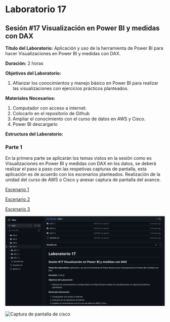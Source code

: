 # Laboratorio 17

## Sesión #17 Visualización en Power BI y medidas con DAX

**Título del Laboratorio:** Aplicación y uso de la herramienta de Power BI para hacer Visualizaciones en Power BI y medidas con DAX.

**Duración:** 2 horas

**Objetivos del Laboratorio:**

1. Afianzar los conocimientos y manejo básico en Power BI para realizar las visualizaciones con ejercicios prácticos planteados.

**Materiales Necesarios:**

1. Computador con acceso a internet.
2. Colocarlo en el repositorio de Github
3. Ampliar el conocimiento con el curso de datos en AWS y Cisco.
4. Power BI descargarlo

**Estructura del Laboratorio:**

### Parte 1

En la primera parte se aplicarán los temas vistos en la sesión como es Visualizaciones en Power BI y medidas con DAX en los datos, se deberá realizar el paso a paso con las respetivas capturas de pantalla, esta aplicación es de acuerdo con los escenarios planteados. Realización de la unidad del curso de AWS o Cisco y anexar captura de pantalla del avance.

[Escenario 1](lab17_1)

[Escenario 2](lab17_2)

[Escenario 3](lab17_3)

![Captura de pantalla de github](github.png)

![Captura de pantalla de cisco](cisco.png)
